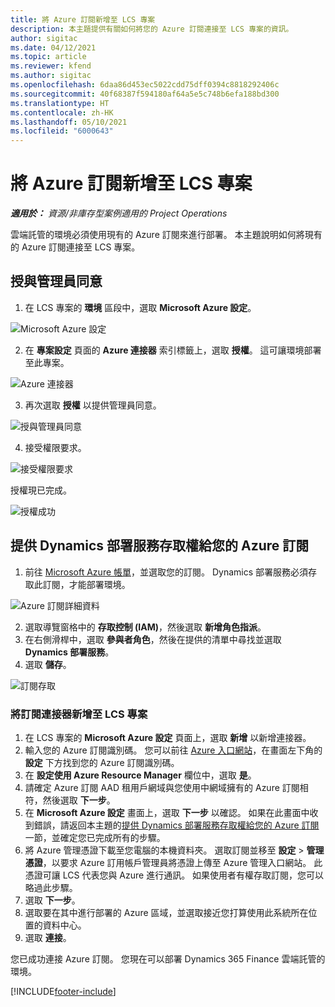 ```yaml
---
title: 將 Azure 訂閱新增至 LCS 專案
description: 本主題提供有關如何將您的 Azure 訂閱連接至 LCS 專案的資訊。
author: sigitac
ms.date: 04/12/2021
ms.topic: article
ms.reviewer: kfend
ms.author: sigitac
ms.openlocfilehash: 6daa86d453ec5022cdd75dff0394c8818292406c
ms.sourcegitcommit: 40f68387f594180af64a5e5c748b6efa188bd300
ms.translationtype: HT
ms.contentlocale: zh-HK
ms.lasthandoff: 05/10/2021
ms.locfileid: "6000643"
---
```

# <a name="add-an-azure-subscription-to-an-lcs-project"></a>將 Azure 訂閱新增至 LCS 專案

_**適用於：** 資源/非庫存型案例適用的 Project Operations_

雲端託管的環境必須使用現有的 Azure 訂閱來進行部署。 本主題說明如何將現有的 Azure 訂閱連接至 LCS 專案。 

## <a name="grant-admin-consent"></a>授與管理員同意

1. 在 LCS 專案的 **環境** 區段中，選取 **Microsoft Azure 設定**。

![Microsoft Azure 設定](./media/1MicrosoftAzureSettings.png)

2. 在 **專案設定** 頁面的 **Azure 連接器** 索引標籤上，選取 **授權**。 這可讓環境部署至此專案。

![Azure 連接器](./media/2AzureConnectors.png)

3. 再次選取 **授權** 以提供管理員同意。

![授與管理員同意](./media/3GrantAdminConsent.png)

4. 接受權限要求。

![接受權限要求](./media/4AcceptPermissionRequest.png)

授權現已完成。 

![授權成功](./media/5AuthorizationComplete.png)

## <a name="provide-dynamics-deployment-services-access-to-your-azure-subscription"></a><a name="provide"></a>提供 Dynamics 部署服務存取權給您的 Azure 訂閱

1. 前往 [Microsoft Azure 帳單](https://portal.azure.com/#blade/Microsoft\_Azure\_Billing/SubscriptionsBlade)，並選取您的訂閱。 Dynamics 部署服務必須存取此訂閱，才能部署環境。

![Azure 訂閱詳細資料](./media/6AzureSubscription.png)

2. 選取導覽窗格中的 **存取控制 (IAM)**，然後選取 **新增角色指派**。
3. 在右側滑桿中，選取 **參與者角色**，然後在提供的清單中尋找並選取 **Dynamics 部署服務**。 
4. 選取 **儲存**。

![訂閱存取](./media/7SubscriptionAccess.png)

### <a name="add-a-subscription-connector-to-an-lcs-project"></a>將訂閱連接器新增至 LCS 專案

1. 在 LCS 專案的 **Microsoft Azure 設定** 頁面上，選取 **新增** 以新增連接器。
2. 輸入您的 Azure 訂閱識別碼。 您可以前往 [Azure 入口網站](https://ms.portal.azure.com/)，在畫面左下角的 **設定** 下方找到您的 Azure 訂閱識別碼。
3. 在 **設定使用 Azure Resource Manager** 欄位中，選取 **是**。
4. 請確定 Azure 訂閱 AAD 租用戶網域與您使用中網域擁有的 Azure 訂閱相符，然後選取 **下一步**。
5. 在 **Microsoft Azure 設定** 畫面上，選取 **下一步** 以確認。 如果在此畫面中收到錯誤，請返回本主題的[提供 Dynamics 部署服務存取權給您的 Azure 訂閱](#provide)一節，並確定您已完成所有的步驟。
6. 將 Azure 管理憑證下載至您電腦的本機資料夾。 選取訂閱並移至 **設定** > **管理憑證**，以要求 Azure 訂用帳戶管理員將憑證上傳至 Azure 管理入口網站。 此憑證可讓 LCS 代表您與 Azure 進行通訊。 如果使用者有權存取訂閱，您可以略過此步驟。
7. 選取 **下一步**。
8. 選取要在其中進行部署的 Azure 區域，並選取接近您打算使用此系統所在位置的資料中心。
9.  選取 **連接**。

您已成功連接 Azure 訂閱。 您現在可以部署 Dynamics 365 Finance 雲端託管的環境。




[!INCLUDE[footer-include](../includes/footer-banner.md)]
